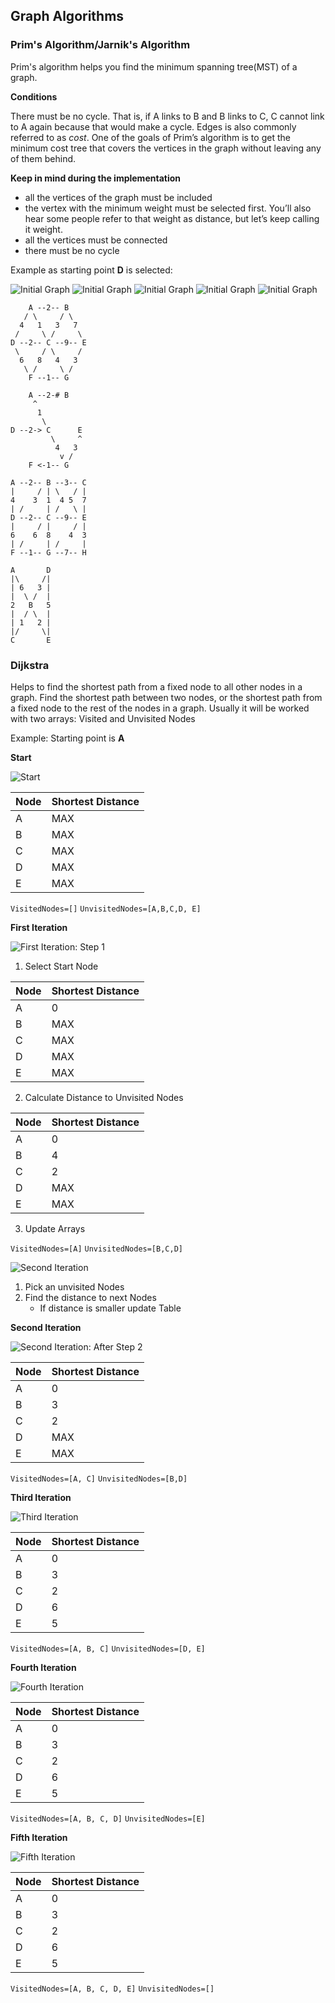 ## Graph Algorithms

### Prim's Algorithm/Jarnik's Algorithm

Prim's algorithm helps you find the minimum spanning tree(MST) of a graph.

**Conditions**

There must be no cycle. That is, if A links to B and B links to C, C cannot link to A again because that would make a cycle. Edges is also commonly referred to as *cost*. One of the goals of Prim’s algorithm is to get the minimum cost tree that covers the vertices in the graph without leaving any of them behind.

**Keep in mind during the implementation**

* all the vertices of the graph must be included
* the vertex with the minimum weight must be selected first. You’ll also hear some people refer to that weight as distance, but let’s keep calling it weight.
* all the vertices must be connected
* there must be no cycle

Example as starting point **D** is selected:

![Initial Graph](./docs/Prim/start-graph.png)
![Initial Graph](./docs/Prim/first-res.png)
![Initial Graph](./docs/Prim/the-steps.png)
![Initial Graph](./docs/Prim/second-res.png)
![Initial Graph](./docs/Prim/third-res.png)

```
    A --2-- B
   / \     / \
  4   1   3   7
 /     \ /     \
D --2-- C --9-- E
 \     / \     /
  6   8   4   3
   \ /     \ /
    F --1-- G
```

```
    A --2-# B
     ^        
      1        
       \        
D --2-> C      E
         \     ^
          4   3
           v /
    F <-1-- G
```

```
A --2-- B --3-- C
|     / | \   / | 
4    3  1  4 5  7
| /     | /   \ |
D --2-- C --9-- E
|     / |     / |
6    6  8    4  3
| /     | /     |
F --1-- G --7-- H
```

```
A       D
|\     /|
| 6   3 |
|  \ /  | 
2   B   5 
|  / \  |
| 1   2 |
|/     \|
C       E
```
### Dijkstra 

Helps to find the shortest path from a fixed node to all other nodes in a graph.
Find the shortest path between two nodes, or the shortest path from a fixed node to the rest of the nodes in a graph.
Usually it will be worked with two arrays: Visited and Unvisited Nodes

Example: Starting point is **A**

**Start**

![Start](./docs/Dijkstra/dijkstra1.png)

| Node | Shortest Distance |
| ---- | ----------------- |
|   A  |        MAX        |
|   B  |        MAX        |
|   C  |        MAX        |
|   D  |        MAX        |
|   E  |        MAX        |

`VisitedNodes=[]`
`UnvisitedNodes=[A,B,C,D, E]`

**First Iteration**

![First Iteration: Step 1](./docs/Dijkstra/dijkstra1.png)

1. Select Start Node

| Node | Shortest Distance |
| ---- | ----------------- |
|   A  |         0         |
|   B  |        MAX        |
|   C  |        MAX        |
|   D  |        MAX        |
|   E  |        MAX        |

2. Calculate Distance to Unvisited Nodes

| Node | Shortest Distance |
| ---- | ----------------- |
|   A  |         0         |
|   B  |         4         |
|   C  |         2         |
|   D  |        MAX        |
|   E  |        MAX        |

3. Update Arrays

`VisitedNodes=[A]`
`UnvisitedNodes=[B,C,D]`

![Second Iteration](./docs/Dijkstra/dijkstra3.png)

1. Pick an unvisited Nodes
2. Find the distance to next Nodes
    * If distance is smaller update Table

**Second Iteration**

![Second Iteration: After Step 2](./docs/Dijkstra/dijkstra4.png)

| Node | Shortest Distance |
| ---- | ----------------- |
|   A  |         0         |
|   B  |         3         |
|   C  |         2         |
|   D  |        MAX        |
|   E  |        MAX        |

`VisitedNodes=[A, C]`
`UnvisitedNodes=[B,D]`

**Third Iteration**

![Third Iteration](./docs/Dijkstra/dijkstra5.png)


| Node | Shortest Distance |
| ---- | ----------------- |
|   A  |         0         |
|   B  |         3         |
|   C  |         2         |
|   D  |         6         |
|   E  |         5         |

`VisitedNodes=[A, B, C]`
`UnvisitedNodes=[D, E]`

**Fourth Iteration**

![Fourth Iteration](./docs/Dijkstra/dijkstra6.png)

| Node | Shortest Distance |
| ---- | ----------------- |
|   A  |         0         |
|   B  |         3         |
|   C  |         2         |
|   D  |         6         |
|   E  |         5         |

`VisitedNodes=[A, B, C, D]`
`UnvisitedNodes=[E]`

**Fifth Iteration**

![Fifth Iteration](./docs/Dijkstra/dijkstra7.png)

| Node | Shortest Distance |
| ---- | ----------------- |
|   A  |         0         |
|   B  |         3         |
|   C  |         2         |
|   D  |         6         |
|   E  |         5         |

`VisitedNodes=[A, B, C, D, E]`
`UnvisitedNodes=[]`

